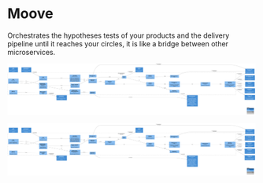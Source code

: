 # Moove

Orchestrates the hypotheses tests of your products and the delivery pipeline until it reaches your circles, it is like a bridge between other microservices.

![diagram](c3.svg)

![diagram](c3.svg)